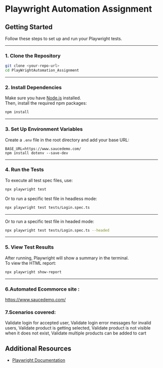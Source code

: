 # Playwright Automation Assignment

## Getting Started

Follow these steps to set up and run your Playwright tests.

---

### 1. Clone the Repository

```sh
git clone <your-repo-url>
cd PlayWrightAutomation_Assignment
```

---

### 2. Install Dependencies

Make sure you have [Node.js](https://nodejs.org/) installed.  
Then, install the required npm packages:

```sh
npm install
```

---

### 3. Set Up Environment Variables

Create a `.env` file in the root directory and add your base URL:

```env
BASE_URL=https://www.saucedemo.com/
npm install dotenv --save-dev
```

---

### 4. Run the Tests

To execute all test spec files, use:

```sh
npx playwright test
```

Or to run a specific test file in headless mode:

```sh
npx playwright test tests/Login.spec.ts 
```

---

Or to run a specific test file in headed mode:

```sh
npx playwright test tests/Login.spec.ts --headed
```

---

### 5. View Test Results

After running, Playwright will show a summary in the terminal.  
To view the HTML report:

```sh
npx playwright show-report
```

---

### 6.Automated Ecommorce site :

https://www.saucedemo.com/

### 7.Scenarios covered:

Validate login for accepted user,
Validate login error messages for invalid users,
Validate product is getting selected,
Validate product is not visible when it does not exist,
Validate multiple products can be added to cart

## Additional Resources

- [Playwright Documentation](https://playwright.dev/docs/intro)

